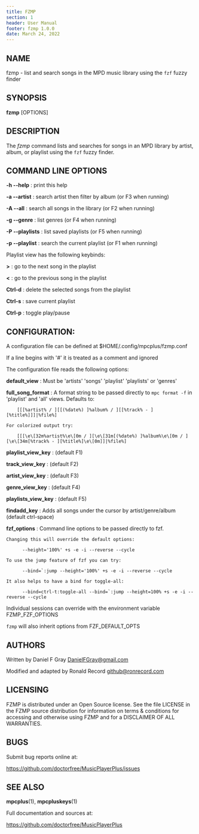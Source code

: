 ```yaml
---
title: FZMP
section: 1
header: User Manual
footer: fzmp 1.0.0
date: March 24, 2022
---
```

## NAME
fzmp - list and search songs in the MPD music library using the `fzf` fuzzy finder

## SYNOPSIS
**fzmp** [OPTIONS]

## DESCRIPTION
The *fzmp* command lists and searches for songs in an MPD library by
artist, album, or playlist using the `fzf` fuzzy finder.

## COMMAND LINE OPTIONS

**-h --help**
: print this help

**-a --artist**
: search artist then filter by album (or F3 when running)

**-A --all**
: search all songs in the library (or F2 when running)

**-g --genre**
: list genres (or F4 when running)

**-P --playlists**
: list saved playlists (or F5 when running)

**-p --playlist**
: search the current playlist (or F1 when running)

Playlist view has the following keybinds:

**&gt;**
: go to the next song in the playlist

**&lt;**
: go to the previous song in the playlist

**Ctrl-d**
: delete the selected songs from the playlist

**Ctrl-s**
: save current playlist

**Ctrl-p**
: toggle play/pause

## CONFIGURATION:
A configuration file can be defined at $HOME/.config/mpcplus/fzmp.conf

If a line begins with '#' it is treated as a comment and ignored

The configuration file reads the following options:

**default_view**
: Must be 'artists' 'songs' 'playlist' 'playlists' or 'genres'

**full_song_format**
: A format string to be passed directly to `mpc format -f` in 'playlist' and 'all' views. Defaults to:

```
    [[[%artist% / ][[(%date%) ]%album% / ][[%track% - ][%title%]]]|%file%]
```

    For colorized output try:

```
    [[[\e\[32m%artist%\e\[0m / ][\e\[31m[(%date%) ]%album%\e\[0m / ][\e\[34m[%track% - ][%title%]\e\[0m]]|%file%]
```

**playlist_view_key**
: (default F1)

**track_view_key**
: (default F2)

**artist_view_key**
: (default F3)

**genre_view_key**
: (default F4)

**playlists_view_key**
: (default F5)

**findadd_key**
: Adds all songs under the cursor by artist/genre/album (default ctrl-space)

**fzf_options**
: Command line options to be passed directly to fzf.

    Changing this will override the default options:

```
      --height='100%' +s -e -i --reverse --cycle
```

    To use the jump feature of fzf you can try:

```
      --bind=`:jump --height='100%' +s -e -i --reverse --cycle
```

    It also helps to have a bind for toggle-all:

```
      --bind=ctrl-t:toggle-all --bind=`:jump --height=100% +s -e -i --reverse --cycle
```

Individual sessions can override with the environment variable FZMP_FZF_OPTIONS

`fzmp` will also inherit options from FZF_DEFAULT_OPTS

## AUTHORS
Written by Daniel F Gray DanielFGray@gmail.com

Modified and adapted by Ronald Record github@ronrecord.com

## LICENSING
FZMP is distributed under an Open Source license.
See the file LICENSE in the FZMP source distribution
for information on terms &amp; conditions for accessing and
otherwise using FZMP and for a DISCLAIMER OF ALL WARRANTIES.

## BUGS
Submit bug reports online at:

https://github.com/doctorfree/MusicPlayerPlus/issues

## SEE ALSO
**mpcplus**(1), **mpcpluskeys**(1)

Full documentation and sources at:

https://github.com/doctorfree/MusicPlayerPlus

